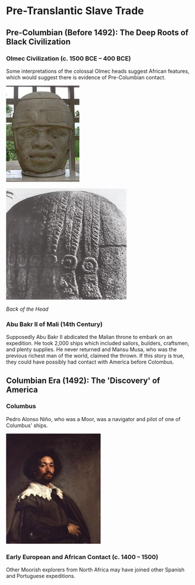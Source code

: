 # Pre-Translantic Slave Trade

## Pre-Columbian (Before 1492): The Deep Roots of Black Civilization

### Olmec Civilization (c. 1500 BCE – 400 BCE)
Some interpretations of the colossal Olmec heads suggest African features, which would suggest there is evidence of Pre-Columbian contact.

![Olmec Head Front](https://raw.githubusercontent.com/Chukobyte/black-history/main/assets/images/olmec_head_front.png)

![Olmec Head Back](https://raw.githubusercontent.com/Chukobyte/black-history/main/assets/images/olmec_head_back2.png)

*Back of the Head*

### Abu Bakr II of Mali (14th Century)

Supposedly Abu Bakr II abdicated the Malian throne to embark on an expedition.  He took 2,000 ships which included sailors, builders, craftsmen, and plenty supplies.  He never returned and Mansu Musa, who was the previous richest man of the world, claimed the thrown.  If this story is true, they could have possibly had contact with America before Colombus.

## Columbian Era (1492): The 'Discovery' of America

### Columbus
Pedro Alonso Niño, who was a Moor, was a navigator and pilot of one of Columbus' ships.

![Pedro Alonso Niño](https://raw.githubusercontent.com/Chukobyte/black-history/main/assets/images/pedro_alonso_nino.png)

### Early European and African Contact (c. 1400 – 1500)
Other Moorish explorers from North Africa may have joined other Spanish and Portuguese expeditions.
